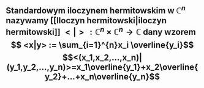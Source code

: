 ## **Standardowym iloczynem hermitowskim** w $\mathbb{C}^n$ nazywamy [[Iloczyn hermitowski|iloczyn hermitowski]] $<|>:\mathbb{C}^{n}\times \mathbb{C}^{n} \rightarrow \mathbb{C}$ dany wzorem $$ <x|y> := \sum_{i=1}^{n}x_i \overline{y_i}$$$$<(x_1,x_2,...,x_n)|(y_1,y_2,...,y_n)>=x_1\overline{y_1}+x_2\overline{y_2}+...+x_n\overline{y_n}$$